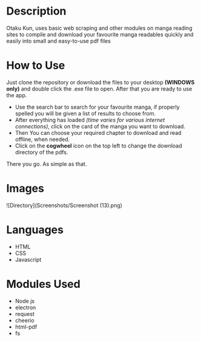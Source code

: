 # Description
Otaku Kun, uses basic web scraping and other modules on manga reading sites to compile and download your favourite manga readables quickly and easily into small and easy-to-use pdf files

# How to Use
Just clone the repository or download the files to your desktop __(WINDOWS only)__ and double click the .exe file to open.
After that you are ready to use the app.

* Use the search bar to search for your favourite manga, if properly spelled you will be given a list of results to choose from.
* After everything has loaded *(time varies for various internet connections)*, click on the card of the manga you want to download.
* Then You can choose your required chapter to download and read offline, when needed.
* Click on the **cogwheel** icon on the top left to change the download directory of the pdfs.

There you go. As simple as that.

# Images
![Directory](Screenshots/Screenshot (13).png)


# Languages
* HTML
* CSS
* Javascript

# Modules Used

* Node js
* electron
* request
* cheerio
* html-pdf
* fs
